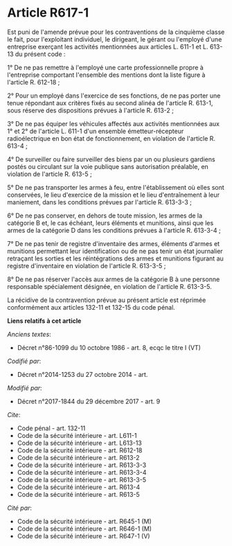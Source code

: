 # Article R617-1

Est puni de l'amende prévue pour les contraventions de la cinquième classe le fait, pour l'exploitant individuel, le
dirigeant, le gérant ou l'employé d'une entreprise exerçant les activités mentionnées aux articles L. 611-1 et L. 613-13 du
présent code : 

1° De ne pas remettre à l'employé une carte professionnelle propre à l'entreprise comportant l'ensemble des mentions dont la
liste figure à l'article R. 612-18 ; 

2° Pour un employé dans l'exercice de ses fonctions, de ne pas porter une tenue répondant aux critères fixés au second alinéa
de l'article R. 613-1, sous réserve des dispositions prévues à l'article R. 613-2 ; 

3° De ne pas équiper les véhicules affectés aux activités mentionnées aux 1° et 2° de l'article L. 611-1 d'un ensemble
émetteur-récepteur radioélectrique en bon état de fonctionnement, en violation de l'article R. 613-4 ; 

4° De surveiller ou faire surveiller des biens par un ou plusieurs gardiens postés ou circulant sur la voie publique sans
autorisation préalable, en violation de l'article R. 613-5 ; 

5° De ne pas transporter les armes à feu, entre l'établissement où elles sont conservées, le lieu d'exercice de la mission et
le lieu d'entraînement à leur maniement, dans les conditions prévues par l'article R. 613-3-3 ; 

6° De ne pas conserver, en dehors de toute mission, les armes de la catégorie B et, le cas échéant, leurs éléments et
munitions, ainsi que les armes de la catégorie D dans les conditions prévues à l'article R. 613-3-4 ; 

7° De ne pas tenir de registre d'inventaire des armes, éléments d'armes et munitions permettant leur identification ou de ne
pas tenir un état journalier retraçant les sorties et les réintégrations des armes et munitions figurant au registre
d'inventaire en violation de l'article R. 613-3-5 ; 

8° De ne pas réserver l'accès aux armes de la catégorie B à une personne responsable spécialement désignée, en violation de
l'article R. 613-3-5. 

La récidive de la contravention prévue au présent article est réprimée conformément aux articles 132-11 et 132-15 du code
pénal.

**Liens relatifs à cet article**

_Anciens textes_:

  - Décret n°86-1099 du 10 octobre 1986 - art. 8, ecqc le titre I (VT)

_Codifié par_:

  - Décret n°2014-1253 du 27 octobre 2014 - art.

_Modifié par_:

  - Décret n°2017-1844 du 29 décembre 2017 - art. 9

_Cite_:

  - Code pénal - art. 132-11
  - Code de la sécurité intérieure - art. L611-1
  - Code de la sécurité intérieure - art. L613-13
  - Code de la sécurité intérieure - art. R612-18
  - Code de la sécurité intérieure - art. R613-2
  - Code de la sécurité intérieure - art. R613-3-3
  - Code de la sécurité intérieure - art. R613-3-4
  - Code de la sécurité intérieure - art. R613-3-5
  - Code de la sécurité intérieure - art. R613-4
  - Code de la sécurité intérieure - art. R613-5

_Cité par_:

  - Code de la sécurité intérieure - art. R645-1 (M)
  - Code de la sécurité intérieure - art. R646-1 (M)
  - Code de la sécurité intérieure - art. R647-1 (V)
